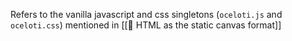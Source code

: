 Refers to the vanilla javascript and css singletons (`oceloti.js` and `oceloti.css`) mentioned in [[🔬 HTML as the static canvas format]]